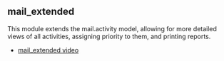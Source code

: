 ## mail_extended
This module extends the mail.activity model, allowing for more detailed views of all activities, assigning priority to them, and printing reports.
- [mail_extended video](https://www.youtube.com/watch?v=uiutyQuhjRY)
